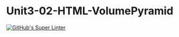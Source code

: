 # Unit3-02-HTML-VolumePyramid
[![GitHub's Super Linter](https://github.com/ICS20-Programming-PJLobetti/Unit3-02-HTML-VolumePyramid/workflows/GitHub's%20Super%20Linter/badge.svg)](https://github.com/ICS20-Programming-PJLobetti/Unit3-02-HTML-VolumePyramid/actions)